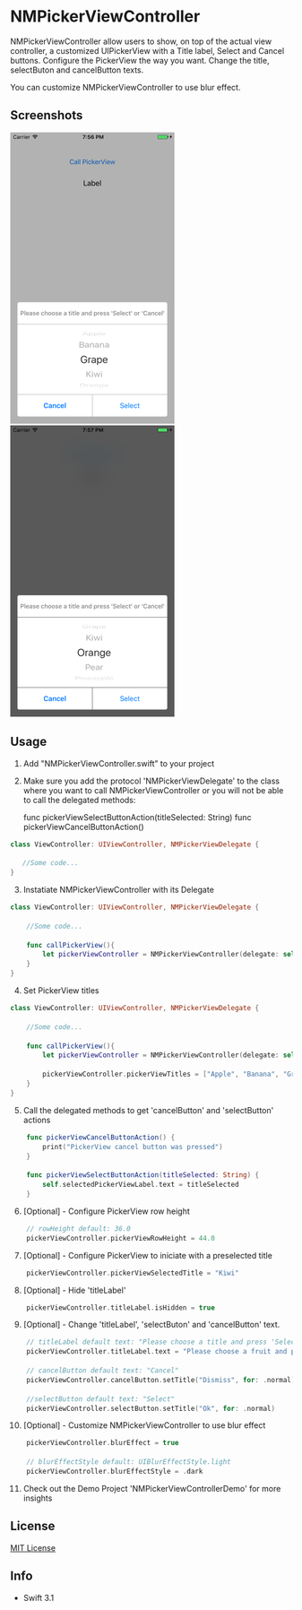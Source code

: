 # NMPickerViewController
NMPickerViewController allow users to show, on top of the actual view controller, a customized UIPickerView with a Title label, Select and Cancel buttons. Configure the PickerView the way you want. Change the title, selectButon and cancelButton texts.

You can customize NMPickerViewController to use blur effect.

## Screenshots

 ![Default background](https://github.com/nmacambira/NMPickerViewController/blob/master/Images/NMPickerViewController1.png)  ![Blur background](https://github.com/nmacambira/NMPickerViewController/blob/master/Images/NMPickerViewController2.png)

## Usage 

1. Add "NMPickerViewController.swift” to your project

2. Make sure you add the protocol 'NMPickerViewDelegate' to the class where you want to call NMPickerViewController or you will not be able to call the delegated methods: 

    func pickerViewSelectButtonAction(titleSelected: String) 
    func pickerViewCancelButtonAction()

```swift
class ViewController: UIViewController, NMPickerViewDelegate { 

   //Some code...
} 
```

3. Instatiate NMPickerViewController with its Delegate 

```swift
class ViewController: UIViewController, NMPickerViewDelegate { 

    //Some code...

    func callPickerView(){
        let pickerViewController = NMPickerViewController(delegate: self)
    }
} 
```

4. Set PickerView titles

```swift
class ViewController: UIViewController, NMPickerViewDelegate { 

    //Some code...

    func callPickerView(){
        let pickerViewController = NMPickerViewController(delegate: self)

        pickerViewController.pickerViewTitles = ["Apple", "Banana", "Grape", "Kiwi", "Orange", "Pear", "Pineapple"]
    }
} 
```

5. Call the delegated methods to get 'cancelButton' and 'selectButton' actions

```swift
    func pickerViewCancelButtonAction() {
        print("PickerView cancel button was pressed")
    }

    func pickerViewSelectButtonAction(titleSelected: String) {
        self.selectedPickerViewLabel.text = titleSelected
    }
```

6. [Optional] - Configure PickerView row height

```swift
    // rowHeight default: 36.0
    pickerViewController.pickerViewRowHeight = 44.0
```

7. [Optional] - Configure PickerView to iniciate with a preselected title

```swift
    pickerViewController.pickerViewSelectedTitle = "Kiwi"
```

8. [Optional] - Hide 'titleLabel'

```swift
    pickerViewController.titleLabel.isHidden = true
```

9. [Optional] - Change 'titleLabel', 'selectButon' and 'cancelButton' text.

```swift
    // titleLabel default text: "Please choose a title and press 'Select' or 'Cancel'"
    pickerViewController.titleLabel.text = "Please choose a fruit and press 'Ok' or 'Dismiss'"

    // cancelButton default text: "Cancel"
    pickerViewController.cancelButton.setTitle("Dismiss", for: .normal)

    //selectButton default text: "Select"
    pickerViewController.selectButton.setTitle("Ok", for: .normal)

```

10. [Optional] - Customize NMPickerViewController to use blur effect

```swift
    pickerViewController.blurEffect = true

    // blurEffectStyle default: UIBlurEffectStyle.light
    pickerViewController.blurEffectStyle = .dark
```

11. Check out the Demo Project 'NMPickerViewControllerDemo' for more insights


## License

[MIT License](https://github.com/nmacambira/NMPickerViewController/blob/master/LICENSE)

## Info

- Swift 3.1 

